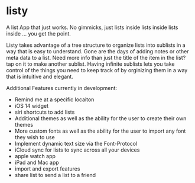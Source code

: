# listy
A list App that just works. No gimmicks, just lists inside lists inside lists inside ... you get the point. 

Listy takes advantage of a tree structure to organize lists into sublists in a way that is easy to understand. Gone are the days of adding notes or other 
meta data to a list. Need more info than just the title of the item in the list? tap on it to make another sublist. Having infinite sublists lets you take 
control of the things you need to keep track of by orginizing them in a way that is intuitive and elegant. 

Additional Features currently in development:
- Remind me at a specific locaiton
- iOS 14 widget
- siri shortcuts to add lists
- Additional themes as well as the ability for the user to create their own themes
- More custom fonts as well as the ability for the user to import any font they wish to use
- Implement dynamic text size via the Font-Protocol
- iCloud sync for lists to sync across all your devices
- apple watch app
- iPad and Mac app
- import and export features 
- share list to send a list to a friend

